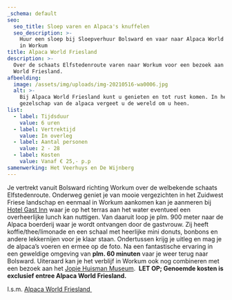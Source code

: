 ```yaml
---
_schema: default
seo:
  seo_title: Sloep varen en Alpaca's knuffelen
  seo_description: >-
    Huur een sloep bij Sloepverhuur Bolsward en vaar naar Alpaca World Friesland
    in Workum 
title: Alpaca World Friesland
description: >-
  Over de schaats Elfstedenroute varen naar Workum voor een bezoek aan Alpaca
  World Friesland.
afbeelding:
  image: /assets/img/uploads/img-20210516-wa0006.jpg
  alt: >-
    Bij Alpaca World Friesland kunt u genieten en tot rust komen. In het
    gezelschap van de alpaca vergeet u de wereld om u heen. 
list:
  - label: Tijdsduur
    value: 6 uren
  - label: Vertrektijd
    value: In overleg
  - label: Aantal personen
    value: 2 - 28
  - label: Kosten
    value: Vanaf € 25,- p.p
samenwerking: Het Veerhuys en De Wijnberg
---
```


Je vertrekt vanuit Bolsward richting Workum over de welbekende schaats Elfstedenroute. Onderweg geniet je van mooie vergezichten in het Zuidwest Friese landschap en eenmaal in Workum aankomen kan je aanmeren bij <a target="_blank" rel="noopener" href="https://www.hotelgastinn.nl">Hotel Gast Inn</a>&nbsp;waar je op het terras aan het water eventueel een overheerlijke lunch kan nuttigen. Van daaruit loop je plm. 900 meter naar de Alpaca boerderij waar je wordt ontvangen door de gastvrouw. Zij heeft koffie/thee/limonade en een schaal met heerlijke mini donuts, bonbons en andere lekkernijen voor je klaar staan. Ondertussen krijg je uitleg en mag je de alpaca’s voeren en ermee op de foto. Na een fantastische ervaring in een geweldige omgeving van&nbsp;**plm. 60 minuten**&nbsp;vaar je weer terug naar Bolsward. Uiteraard kan je het verblijf in Workum ook nog combineren met een bezoek aan het <a target="_blank" rel="noopener" href="https://www.jopiehuismanmuseum.nl">Jopie Huisman Museum</a>. &nbsp;**LET OP; Genoemde kosten is exclusief entree Alpaca World Friesland.**

I.s.m. <a target="_blank" rel="noopener" href="https://www.alpacaworldfriesland.nl">Alpaca World Friesland&nbsp;</a>
